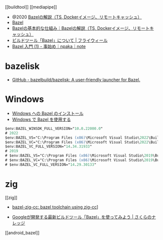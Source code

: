 [[buildtool]] [[mediapipe]]

- @2020 [Bazelの解説（TS, Dockerイメージ、リモートキャッシュ）](https://zenn.dev/kesin11/books/c86010deb5b8008f394f)
- [Bazel](https://bazel.build/)
- [Bazelの基本的な仕組み｜Bazelの解説（TS, Dockerイメージ、リモートキャッシュ）](https://zenn.dev/kesin11/books/c86010deb5b8008f394f/viewer/9eb544)
- [ビルドツール「Bazel」について | フライウィール](https://www.flywheel.jp/topics/bazel_version_1_1_0/)
- [Bazel 入門 (1) - 事始め｜npaka｜note](https://note.com/npaka/n/n898f177e7a9e)

# bazelisk
- [GitHub - bazelbuild/bazelisk: A user-friendly launcher for Bazel.](https://github.com/bazelbuild/bazelisk)

# Windows
- [Windows への Bazel のインストール](https://bazel.build/install/windows)
- [Windows で Bazel を使用する](https://bazel.build/configure/windows#build-c-with-msvc)

```ps
$env:BAZEL_WINSDK_FULL_VERSION="10.0.22000.0"
# 2022
$env:BAZEL_VS="C:\Program Files (x86)\Microsoft Visual Studio\2022\BuildTools"
$env:BAZEL_VC="C:\Program Files (x86)\Microsoft Visual Studio\2022\BuildTools\VC"
$env:BAZEL_VC_FULL_VERSION="14.34.31933"
# 2019
# $env:BAZEL_VS="C:\Program Files (x86)\Microsoft Visual Studio\2019\BuildTools"
# $env:BAZEL_VC="C:\Program Files (x86)\Microsoft Visual Studio\2019\BuildTools\VC"
# $env:BAZEL_VC_FULL_VERSION="14.29.30133"
```

# zig
[[zig]]
- [bazel-zig-cc: bazel toolchain using zig-cc](https://sr.ht/~motiejus/bazel-zig-cc/)]


- [Googleが開発する最新ビルドツール「Bazel」を使ってみよう | さくらのナレッジ](https://knowledge.sakura.ad.jp/6174/)

[[android_bazel]]
